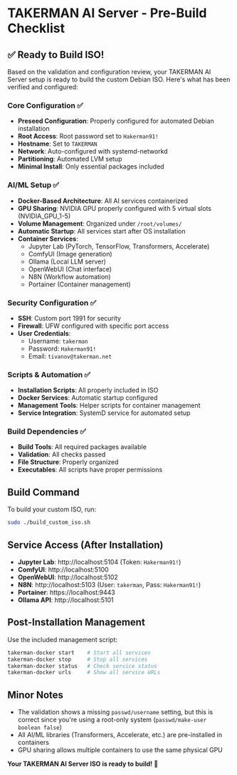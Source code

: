 # TAKERMAN AI Server - Pre-Build Checklist

## ✅ Ready to Build ISO!

Based on the validation and configuration review, your TAKERMAN AI Server setup is ready to build the custom Debian ISO. Here's what has been verified and configured:

### Core Configuration ✅
- **Preseed Configuration**: Properly configured for automated Debian installation
- **Root Access**: Root password set to `Hakerman91!` 
- **Hostname**: Set to `TAKERMAN`
- **Network**: Auto-configured with systemd-networkd
- **Partitioning**: Automated LVM setup
- **Minimal Install**: Only essential packages included

### AI/ML Setup ✅
- **Docker-Based Architecture**: All AI services containerized
- **GPU Sharing**: NVIDIA GPU properly configured with 5 virtual slots (NVIDIA_GPU_1-5)
- **Volume Management**: Organized under `/root/volumes/` 
- **Automatic Startup**: All services start after OS installation
- **Container Services**:
  - Jupyter Lab (PyTorch, TensorFlow, Transformers, Accelerate)
  - ComfyUI (Image generation)
  - Ollama (Local LLM server)
  - OpenWebUI (Chat interface)
  - N8N (Workflow automation)
  - Portainer (Container management)

### Security Configuration ✅
- **SSH**: Custom port 1991 for security
- **Firewall**: UFW configured with specific port access
- **User Credentials**: 
  - Username: `takerman`
  - Password: `Hakerman91!`
  - Email: `tivanov@takerman.net`

### Scripts & Automation ✅
- **Installation Scripts**: All properly included in ISO
- **Docker Services**: Automatic startup configured
- **Management Tools**: Helper scripts for container management
- **Service Integration**: SystemD service for automated setup

### Build Dependencies ✅
- **Build Tools**: All required packages available
- **Validation**: All checks passed
- **File Structure**: Properly organized
- **Executables**: All scripts have proper permissions

## Build Command
To build your custom ISO, run:
```bash
sudo ./build_custom_iso.sh
```

## Service Access (After Installation)
- **Jupyter Lab**: http://localhost:5104 (Token: `Hakerman91!`)
- **ComfyUI**: http://localhost:5100
- **OpenWebUI**: http://localhost:5102  
- **N8N**: http://localhost:5103 (User: `takerman`, Pass: `Hakerman91!`)
- **Portainer**: https://localhost:9443
- **Ollama API**: http://localhost:5101

## Post-Installation Management
Use the included management script:
```bash
takerman-docker start    # Start all services
takerman-docker stop     # Stop all services  
takerman-docker status   # Check service status
takerman-docker urls     # Show all service URLs
```

## Minor Notes
- The validation shows a missing `passwd/username` setting, but this is correct since you're using a root-only system (`passwd/make-user boolean false`)
- All AI/ML libraries (Transformers, Accelerate, etc.) are pre-installed in containers
- GPU sharing allows multiple containers to use the same physical GPU

**Your TAKERMAN AI Server ISO is ready to build! 🚀**